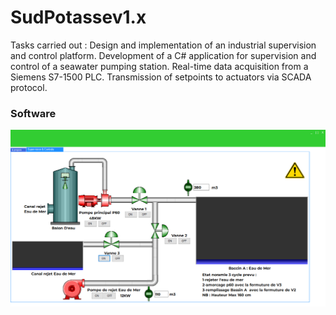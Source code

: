 # SudPotassev1.x
Tasks carried out : Design and implementation of an industrial supervision and control platform. Development of a C# application for supervision and control of a seawater pumping station. Real-time data acquisition from a Siemens S7-1500 PLC. Transmission of setpoints to actuators via SCADA protocol.
### Software

![software](stage1.png)
